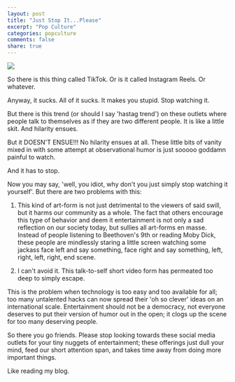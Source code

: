 ```yaml
---
layout: post
title: "Just Stop It...Please"
excerpt: "Pop Culture"
categories: popculture
comments: false
share: true
---
```


![](https://www.tiktok.com/api/img/?itemId=7005013683390762245&location=0&aid=1988)



So there is this thing called TikTok. Or is it called Instagram Reels. Or whatever.


Anyway, it sucks. All of it sucks. It makes you stupid. Stop watching it.


But there is this trend (or should I say 'hastag trend') on these outlets where people talk to themselves as if they are two different people. It is like a little skit. And hilarity ensues.

But it DOESN'T ENSUE!!! No hilarity ensues at all. These little bits of vanity mixed in with some attempt at observational humor is just sooooo goddamn painful to watch.


And it has to stop.


Now you may say, 'well, you idiot, why don't you just simply stop watching it yourself'. But there are two problems with this:

1. This kind of art-form is not just detrimental to the viewers of said swill, but it harms our community as a whole. The fact that others encourage this type of behavior and deem it entertainment is not only a sad reflection on our society today, but sullies all art-forms en masse. Instead of people listening to Beethoven's 9th or reading Moby Dick, these people are mindlessly staring a little screen watching some jackass face left and say something, face right and say something, left, right, left, right, end scene. 

2. I can't avoid it. This talk-to-self short video form has permeated too deep to simply escape.



This is the problem when technology is too easy and too available for all; too many untalented hacks can now spread their 'oh so clever' ideas on an international scale. Entertainment should not be a democracy, not everyone deserves to put their version of humor out in the open; it clogs up the scene for too many deserving people. 


So there you go friends. Please stop looking towards these social media outlets for your tiny nuggets of entertainment; these offerings just dull your mind, feed our short attention span, and takes time away from doing more important things.




Like reading my blog.
